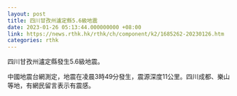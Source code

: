```yaml
---
layout: post
title: 四川甘孜州瀘定縣5.6級地震
date: 2023-01-26 05:13:44.000000000 +08:00
link: https://news.rthk.hk/rthk/ch/component/k2/1685262-20230126.htm
categories: rthk
---
```


四川甘孜州瀘定縣發生5.6級地震。

中國地震台網測定，地震在凌晨3時49分發生，震源深度11公里。四川成都、樂山等地，有網民留言表示有震感。
